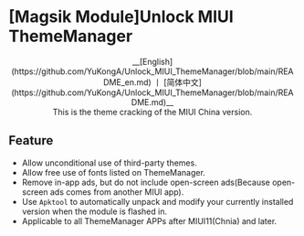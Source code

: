 # [Magsik Module]Unlock MIUI ThemeManager

<center>__[English](https://github.com/YuKongA/Unlock_MIUI_ThemeManager/blob/main/README_en.md)  丨 [简体中文](https://github.com/YuKongA/Unlock_MIUI_ThemeManager/blob/main/README.md)__</center>

<center>This is the theme cracking of the MIUI China version.</center>

## Feature

- Allow unconditional use of third-party themes.
- Allow free use of fonts listed on ThemeManager.
- Remove in-app ads, but do not include open-screen ads(Because open-screen ads comes from another MIUI app).
- Use `Apktool` to automatically unpack and modify your currently installed version when the module is flashed in.
- Applicable to all ThemeManager APPs after MIUI11(Chnia) and later.
